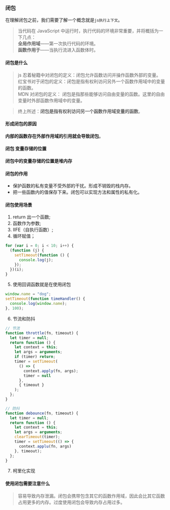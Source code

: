 ### 闭包

在理解闭包之前，我们需要了解一个概念就是`js执行上下文`。

> 当代码在 JavaScript 中运行时，执行代码的环境非常重要，并将概括为一下几点：  
>  **全局作用域**——第一次执行代码的环境。  
>  **函数作用于**——当执行流进入函数体时。

#### 闭包是什么

> js 忍着秘籍中对闭包的定义：闭包允许函数访问并操作函数外部的变量。  
>  红宝书对于闭包的定义：闭包是指有权利访问另外一个函数作用域中的变量的函数。  
>  MDN 对闭包的定义： 闭包是指那些能够访问自由变量的函数。这里的自由变量时外部函数作用域中的变量。

> 终上所述：**闭包是指有权利访问另一个函数作用域变量的函数**。

#### 形成闭包的原因

**内部的函数存在外部作用域的引用就会导致闭包**。

#### 闭包 变量存储的位置

**闭包中的变量存储的位置是堆内存**

#### 闭包的作用

- 保护函数的私有变量不受外部的干扰。形成不销毁的栈内存。
- 把一些函数内的值保存下来。闭包可以实现方法和属性的私有化。

#### 闭包使用场景

1. return 出一个函数;
2. 函数作为参数;
3. IIFE（自执行函数）;
4. 循环赋值；

```js
for (var i = 0; i < 10; i++) {
  (function (j) {
    setTimeout(function () {
      console.log(j);
    });
  })(i);
}
```

5. 使用回调函数就是在使用闭包

```js
window.name = "dog";
setTimeout(function timeHandler() {
  console.log(window.name);
}, 100);
```

6. 节流和防抖

```js
// 节流
function throttle(fn, timeout) {
  let timer = null;
  return function () {
    let context = this;
    let args = arguments;
    if (timer) return;
    timer = setTimeout(
      () => {
        context.apply(fn, args);
        timer = null
      },
      { timeout }
    );
  };
}

// 防抖
function debounce(fn, timeout) {
  let timer = null;
  return function () {
    let context = this;
    let args = arguments;
    clearTimeout(timer);
    timer = setTimeout(() => {
      context.applu(fn, args)
    }, timeout);
  };
}
```
7. 柯里化实现

#### 使用闭包需要注意什么
> 容易导致内存泄漏。闭包会携带包含其它的函数作用域，因此会比其它函数占用更多的内存。过度使用闭包会导致内存占用过多。
